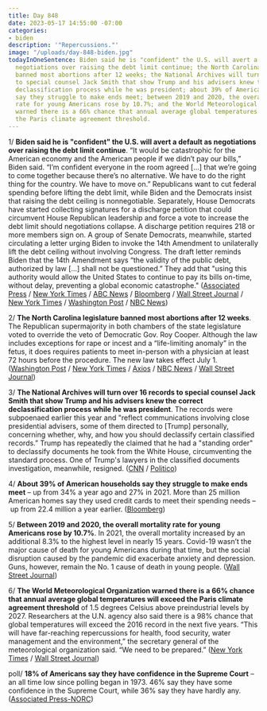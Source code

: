 ```yaml
---
title: Day 848
date: 2023-05-17 14:55:00 -07:00
categories:
- biden
description: '"Repercussions."'
image: "/uploads/day-848-biden.jpg"
todayInOneSentence: Biden said he is "confident" the U.S. will avert a default as
  negotiations over raising the debt limit continue; the North Carolina legislature
  banned most abortions after 12 weeks; the National Archives will turn over 16 records
  to special counsel Jack Smith that show Trump and his advisers knew the correct
  declassification process while he was president; about 39% of American households
  say they struggle to make ends meet; between 2019 and 2020, the overall mortality
  rate for young Americans rose by 10.7%; and the World Meteorological Organization
  warned there is a 66% chance that annual average global temperatures will exceed
  the Paris climate agreement threshold.
---
```


1/ **Biden said he is "confident" the U.S. will avert a default as negotiations over raising the debt limit continue**. “It would be catastrophic for the American economy and the American people if we didn’t pay our bills,” Biden said. “I’m confident everyone in the room agreed \[...\] that we’re going to come together because there’s no alternative. We have to do the right thing for the country. We have to move on.” Republicans want to cut federal spending before lifting the debt limit, while Biden and the Democrats insist that raising the debt ceiling is nonnegotiable. Separately, House Democrats have started collecting signatures for a discharge petition that could circumvent House Republican leadership and force a vote to increase the debt limit should negotiations collapse. A discharge petition requires 218 or more members sign on. A group of Senate Democrats, meanwhile, started circulating a letter urging Biden to invoke the 14th Amendment to unilaterally lift the debt ceiling without involving Congress. The draft letter reminds Biden that the 14th Amendment says “the validity of the public debt, authorized by law \[...\] shall not be questioned.” They add that "using this authority would allow the United States to continue to pay its bills on-time, without delay, preventing a global economic catastrophe." ([Associated Press](https://apnews.com/article/debt-limit-joe-biden-kevin-mccarthy-default-c0abf8c6d13ac382e9922e3a8a9aaea0) / [New York Times](https://www.nytimes.com/2023/05/17/us/politics/biden-debt-limit-default.html) / [ABC News](https://abcnews.go.com/Politics/biden-confident-us-avert-default-departs-foreign-trip/story?id=99391247) / [Bloomberg](https://www.bloomberg.com/news/articles/2023-05-17/biden-confident-on-reaching-debt-deal-as-he-leaves-for-japan?srnd=premium&sref=MIBMEEoj) / [Wall Street Journal](https://www.wsj.com/articles/democrats-to-launch-discharge-petition-aiming-to-force-debt-ceiling-vote-cb82484f?mod=hp_lead_pos7) / [New York Times](https://www.nytimes.com/2023/05/17/us/house-democrats-petition-debt-limit-vote.html) / [Washington Post](https://www.washingtonpost.com/politics/2023/05/17/debt-ceiling-democrats-discharge-petition/) / [NBC News](https://www.nbcnews.com/politics/congress/senate-democrats-urge-biden-prepare-invoke-14th-amendment-lift-debt-li-rcna84935))

2/ **The North Carolina legislature banned most abortions after 12 weeks**. The Republican supermajority in both chambers of the state legislature voted to override the veto of Democratic Gov. Roy Cooper. Although the law includes exceptions for rape or incest and a “life-limiting anomaly” in the fetus, it does requires patients to meet in-person with a physician at least 72 hours before the procedure. The new law takes effect July 1. ([Washington Post](https://www.washingtonpost.com/politics/2023/05/16/north-carolina-senate-overrides-governors-veto-abortion-ban/) / [New York Times](https://www.nytimes.com/2023/05/16/us/north-carolina-abortion-ban.html) / [Axios](https://www.axios.com/2023/05/17/north-carolina-abortion-veto-override) / [NBC News](https://www.nbcnews.com/politics/politics-news/north-carolina-republicans-aim-override-governors-abortion-ban-veto-rcna84651) / [Wall Street Journal](https://www.wsj.com/articles/north-carolina-lawmakers-to-vote-on-overriding-veto-of-12-week-abortion-ban-4d7d56c1?mod=djemalertNEWS))

3/ **The National Archives will turn over 16 records to special counsel Jack Smith that show Trump and his advisers knew the correct declassification process while he was president**. The records were subpoenaed earlier this year and "reflect communications involving close presidential advisers, some of them directed to \[Trump\] personally, concerning whether, why, and how you should declassify certain classified records.” Trump has repeatedly the claimed that he had a "standing order" to declassify documents he took from the White House, circumventing the standard process. One of Trump's lawyers in the classified documents investigation, meanwhile, resigned. ([CNN](https://www.cnn.com/2023/05/17/politics/trump-letter-archives-special-counsel-declassification/index.html) / [Politico](https://www.politico.com/news/2023/05/17/trump-lawyer-in-classified-documents-probe-resigns-00097355))

4/ **About 39% of American households say they struggle to make ends meet** – up from 34% a year ago and 27% in 2021. More than 25 million American homes say they used credit cards  to meet their spending needs – up from 22.4 million a year earlier. ([Bloomberg](https://www.bloomberg.com/news/articles/2023-05-17/almost-90-million-us-homes-struggle-with-expenses-census-says?srnd=premium&sref=MIBMEEoj))

5/ **Between 2019 and 2020, the overall mortality rate for young Americans rose by 10.7%**. In 2021, the overall mortality increased by an additional 8.3% to the highest level in nearly 15 years. Covid-19 wasn’t the major cause of death for young Americans during that time, but the social disruption caused by the pandemic did exacerbate anxiety and depression. Guns, however, remain the No. 1 cause of death in young people. ([Wall Street Journal](https://www.wsj.com/articles/death-rate-children-teens-guns-drugs-54c604f4?mod=hp_lead_pos1))

6/ **The World Meteorological Organization warned there is a 66% chance that annual average global temperatures will exceed the Paris climate agreement threshold** of 1.5 degrees Celsius above preindustrial levels by 2027. Researchers at the U.N. agency also said there is a 98% chance that global temperatures will exceed the 2016 record in the next five years. “This will have far-reaching repercussions for health, food security, water management and the environment,” the secretary general of the meteorological organization said. “We need to be prepared.” ([New York Times](https://www.nytimes.com/2023/05/17/climate/record-heat-forecast.html) / [Wall Street Journal](https://www.wsj.com/articles/global-warming-likely-to-pass-1-5-degree-threshold-in-next-five-years-u-n-report-says-a829b40b?mod=hp_listb_pos1))

poll/ **18% of Americans say they have confidence in the Supreme Court** – an all time low since polling began in 1973. 46% say they have some confidence in the Supreme Court, while 36% say they have hardly any. ([Associated Press-NORC](https://apnorc.org/projects/public-confidence-in-the-u-s-supreme-court-is-at-its-lowest-since-1973/?doing_wp_cron=1684356680.3793730735778808593750))